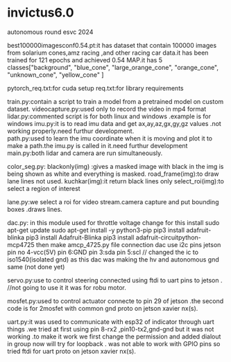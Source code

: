# invictus6.0
autonomous round esvc 2024

best100000imagesconf0.54.pt:it has dataset that contain 100000 images from solarium cones,amz racing ,and other racing car data.it has been trained for 121 epochs and achieved 0.54 MAP.it has 5 classes["background", "blue_cone", "large_orange_cone", "orange_cone", "unknown_cone", "yellow_cone" ]

pytorch_req.txt:for cuda setup
req.txt:for library requirements

train.py:contain a script to train a model from a pretrained model on custom dataset.
videocapture.py:used only to record the video in mp4 format
lidar.py:commented script is for both linux and windows .example is for windows
imu.py:it is to read imu data and get ax,ay,az,gx,gy,gz values .not working properly.need furthur development.  
path.py:used to learn the imu coordinate when it is moving and plot it to make a path.the imu.py is called in it.need furthur development
main.py:both lidar and camera are run simultaneously.

color_seg.py:
blackonly(img) :gives a masked image with black in the img is being shown as white and everything is masked.
road_frame(img):to draw lane lines not used.
kuchkar(img):it return black lines only
select_roi(img):to select a region of interest

lane.py:we select a roi for video stream.camera capture and put bounding boxes .draws lines.

dac.py: in this module used for throttle voltage change for this install sudo apt-get update
sudo apt-get install -y python3-pip
pip3 install adafruit-blinka
pip3 install Adafruit-Blinka
pip3 install adafruit-circuitpython-mcp4725
then make amcp_4725.py file 
connection dac use i2c pins jetson pin no 4-vcc(5V) pin 6:GND pin 3:sda pin 5:scl  // changed the ic to iso1540(isolated gnd) as this dac was making the hv and autonomous gnd same (not done yet)

servo.py:use to control steering connected using ftdi to uart pins to jetson . //not going to use it it was for robu motor.

mosfet.py:used to control actuator connecte to pin 29 of jetson .the second code is for 2mosfet with common gnd proto on jetson xavier nx(s).

uart.py:it was used to communicate with esp32 of indicator through uart things .we tried at first using pin 8-rx2 ,pin10-tx2,gnd-gnd but it was not working .to make it work we first change the permission and added dialout in group now will try for loopback .
was not able to work with GPIO pins so tried ftdi for uart  proto on jetson xavier nx(s).
